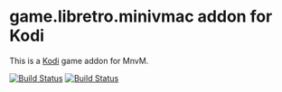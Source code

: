 # game.libretro.minivmac addon for Kodi

This is a [Kodi](http://kodi.tv) game addon for MnvM.

[![Build Status](https://travis-ci.org/kodi-game/game.libretro.minivmac.svg?branch=master)](https://travis-ci.org/kodi-game/game.libretro.minivmac)
[![Build Status](https://ci.appveyor.com/api/projects/status/github/kodi-game/game.libretro.minivmac?svg=true)](https://ci.appveyor.com/project/kodi-game/game-libretro-minivmac)
